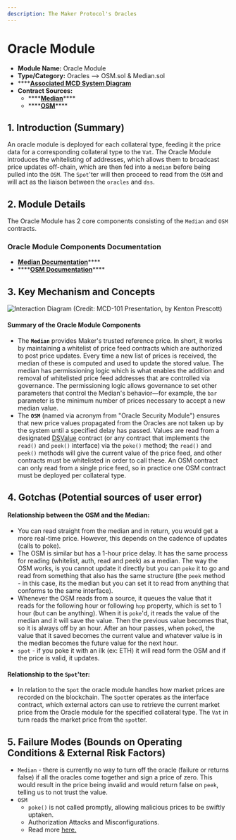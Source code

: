 ```yaml
---
description: The Maker Protocol's Oracles
---
```


# Oracle Module

* **Module Name:** Oracle Module
* **Type/Category:** Oracles —&gt; OSM.sol & Median.sol
* \*\*\*\*[**Associated MCD System Diagram**](https://github.com/makerdao/dss/wiki)
* **Contract Sources:**
  * \*\*\*\*[**Median**](https://github.com/makerdao/median/blob/master/src/median.sol)\*\*\*\*
  * \*\*\*\*[**OSM**](https://github.com/makerdao/osm/blob/master/src/osm.sol)\*\*\*\*

## 1. Introduction \(Summary\)

An oracle module is deployed for each collateral type, feeding it the price data for a corresponding collateral type to the `Vat`. The Oracle Module introduces the whitelisting of addresses, which allows them to broadcast price updates off-chain, which are then fed into a `median` before being pulled into the `OSM`. The `Spot`'ter will then proceed to read from the `OSM` and will act as the liaison between the `oracles` and `dss`.

## 2. Module Details

The Oracle Module has 2 core components consisting of the `Median` and `OSM` contracts.

### Oracle Module Components Documentation

* [**Median Documentation**](https://docs.makerdao.com/smart-contract-modules/oracle-module/median-detailed-documentation)\*\*\*\*
* \*\*\*\*[**OSM Documentation**](https://docs.makerdao.com/smart-contract-modules/oracle-module/oracle-security-module-osm-detailed-documentation)\*\*\*\*

## 3. Key Mechanism and Concepts

![Interaction Diagram \(Credit: MCD-101 Presentation, by Kenton Prescott\)](../../.gitbook/assets/oracles2.png)

#### Summary of the Oracle **Module Components**

* The **`Median`** provides Maker's trusted reference price. In short, it works by maintaining a whitelist of price feed contracts which are authorized to post price updates. Every time a new list of prices is received, the median of these is computed and used to update the stored value. The median has permissioning logic which is what enables the addition and removal of whitelisted price feed addresses that are controlled via governance. The permissioning logic allows governance to set other parameters that control the Median's behavior—for example, the `bar` parameter is the minimum number of prices necessary to accept a new median value.
* The **`OSM`** \(named via acronym from "Oracle Security Module"\) ensures that new price values propagated from the Oracles are not taken up by the system until a specified delay has passed. Values are read from a designated [DSValue](https://github.com/dapphub/ds-value) contract \(or any contract that implements the `read()` and `peek()` interface\) via the `poke()` method; the `read()` and `peek()` methods will give the current value of the price feed, and other contracts must be whitelisted in order to call these. An OSM contract can only read from a single price feed, so in practice one OSM contract must be deployed per collateral type.

## 4. Gotchas \(Potential sources of user error\)

#### **Relationship between the OSM and the Median:**

* You can read straight from the median and in return, you would get a more real-time price. However, this depends on the cadence of updates \(calls to poke\).
* The OSM is similar but has a 1-hour price delay. It has the same process for reading \(whitelist, auth, read and peek\) as a median. The way the OSM works, is you cannot update it directly but you can `poke` it to go and read from something that also has the same structure \(the `peek` method - in this case, its the median but you can set it to read from anything that conforms to the same interface\).
* Whenever the OSM reads from a source, it queues the value that it reads for the following hour or following `hop` property, which is set to 1 hour \(but can be anything\). When it is `poke`'d, it reads the value of the median and it will save the value. Then the previous value becomes that, so it is always off by an hour. After an hour passes, when `poke`d, the value that it saved becomes the current value and whatever value is in the median becomes the future value for the next hour.
* `spot` - if you poke it with an ilk \(ex: ETH\) it will read form the OSM and if the price is valid, it updates.

#### Relationship to the `Spot`'ter:

* In relation to the `Spot` the oracle module handles how market prices are recorded on the blockchain. The `Spot`ter operates as the interface contract, which external actors can use to retrieve the current market price from the Oracle module for the specified collateral type. The `Vat` in turn reads the market price from the `spot`ter.

## 5. Failure Modes \(Bounds on Operating Conditions & External Risk Factors\)

* `Median` - there is currently no way to turn off the oracle \(failure or returns false\) if all the oracles come together and sign a price of zero. This would result in the price being invalid and would return false on `peek`, telling us to not trust the value.
* `OSM`
  * `poke()` is not called promptly, allowing malicious prices to be swiftly uptaken.
  * Authorization Attacks and Misconfigurations.
  * Read more [here.](https://docs.makerdao.com/smart-contract-modules/oracle-module/oracle-security-module-osm-detailed-documentation#5-failure-modes-bounds-on-operating-conditions-and-external-risk-factors)


